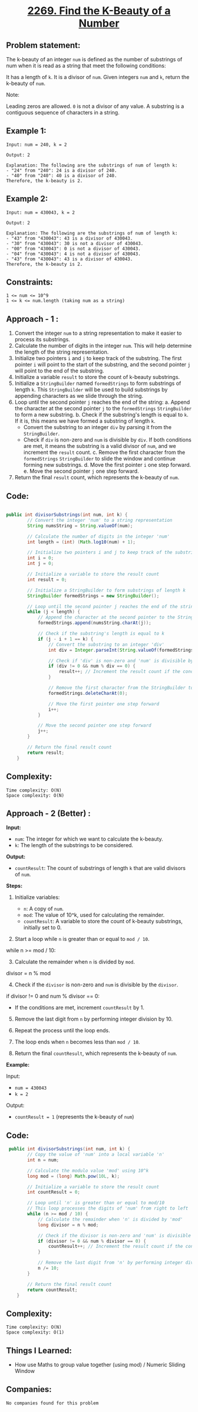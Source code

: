 <h1 align="center"><a href="https://leetcode.com/problems/find-the-k-beauty-of-a-number/description/" target="_blank">2269. Find the K-Beauty of a Number</a></h1>

## Problem statement:

The k-beauty of an integer `num` is defined as the number of substrings of num when it is read as a string that meet the following conditions:

It has a length of `k`.
It is a divisor of `num`.
Given integers `num` and `k`, return the k-beauty of `num`.

Note:

Leading zeros are allowed.
`0` is not a divisor of any value.
A substring is a contiguous sequence of characters in a string.


## Example 1:

```
Input: num = 240, k = 2

Output: 2

Explanation: The following are the substrings of num of length k:
- "24" from "240": 24 is a divisor of 240.
- "40" from "240": 40 is a divisor of 240.
Therefore, the k-beauty is 2.
```

## Example 2:

```
Input: num = 430043, k = 2

Output: 2

Explanation: The following are the substrings of num of length k:
- "43" from "430043": 43 is a divisor of 430043.
- "30" from "430043": 30 is not a divisor of 430043.
- "00" from "430043": 0 is not a divisor of 430043.
- "04" from "430043": 4 is not a divisor of 430043.
- "43" from "430043": 43 is a divisor of 430043.
Therefore, the k-beauty is 2.
```




## Constraints:

```
1 <= num <= 10^9
1 <= k <= num.length (taking num as a string)
```


 

## Approach - 1 :

1. Convert the integer `num` to a string representation to make it easier to process its substrings.
2. Calculate the number of digits in the integer `num`. This will help determine the length of the string representation.
3. Initialize two pointers `i` and `j` to keep track of the substring. The first pointer `i` will point to the start of the substring, and the second pointer `j` will point to the end of the substring.
4. Initialize a variable `result` to store the count of k-beauty substrings.
5. Initialize a `StringBuilder` named `formedStrings` to form substrings of length `k`. This `StringBuilder` will be used to build substrings by appending characters as we slide through the string.
6. Loop until the second pointer `j` reaches the end of the string:
   a. Append the character at the second pointer `j` to the `formedStrings` `StringBuilder` to form a new substring.
   b. Check if the substring's length is equal to `k`. If it is, this means we have formed a substring of length `k`.
      - Convert the substring to an integer `div` by parsing it from the `StringBuilder`.
      - Check if `div` is non-zero and `num` is divisible by `div`. If both conditions are met, it means the substring is a valid divisor of `num`, and we increment the `result` count.
   c. Remove the first character from the `formedStrings` `StringBuilder` to slide the window and continue forming new substrings.
   d. Move the first pointer `i` one step forward.
   e. Move the second pointer `j` one step forward.
7. Return the final `result` count, which represents the k-beauty of `num`.




## Code: 

```java

public int divisorSubstrings(int num, int k) {
        // Convert the integer 'num' to a string representation
        String numsString = String.valueOf(num);

        // Calculate the number of digits in the integer 'num'
        int length = (int) (Math.log10(num) + 1);

        // Initialize two pointers i and j to keep track of the substring
        int i = 0;
        int j = 0;

        // Initialize a variable to store the result count
        int result = 0;

        // Initialize a StringBuilder to form substrings of length k
        StringBuilder formedStrings = new StringBuilder();

        // Loop until the second pointer j reaches the end of the string
        while (j < length) {
            // Append the character at the second pointer to the StringBuilder
            formedStrings.append(numsString.charAt(j));

            // Check if the substring's length is equal to k
            if (j - i + 1 == k) {
                // Convert the substring to an integer 'div'
                int div = Integer.parseInt(String.valueOf(formedStrings));

                // Check if 'div' is non-zero and 'num' is divisible by 'div'
                if (div != 0 && num % div == 0) {
                    result++; // Increment the result count if the conditions are met
                }

                // Remove the first character from the StringBuilder to slide the window
                formedStrings.deleteCharAt(0);

                // Move the first pointer one step forward
                i++;
            }

            // Move the second pointer one step forward
            j++;
        }

        // Return the final result count
        return result;
    }

```







## Complexity:

```
Time complexity: O(N)
Space complexity: O(N)
```









## Approach - 2 (Better) :

**Input:**
- `num`: The integer for which we want to calculate the k-beauty.
- `k`: The length of the substrings to be considered.

**Output:**
- `countResult`: The count of substrings of length `k` that are valid divisors of `num`.

**Steps:**

1. Initialize variables:
   - `n`: A copy of `num`.
   - `mod`: The value of 10^k, used for calculating the remainder.
   - `countResult`: A variable to store the count of k-beauty substrings, initially set to 0.

2. Start a loop while `n` is greater than or equal to `mod / 10`.

while n >= mod / 10:


3. Calculate the remainder when `n` is divided by `mod`.


divisor = n % mod


4. Check if the `divisor` is non-zero and `num` is divisible by the `divisor`.

if divisor != 0 and num % divisor == 0:

- If the conditions are met, increment `countResult` by 1.

5. Remove the last digit from `n` by performing integer division by 10.



6. Repeat the process until the loop ends.

7. The loop ends when `n` becomes less than `mod / 10`.

8. Return the final `countResult`, which represents the k-beauty of `num`.

**Example:**

Input:
- `num = 430043`
- `k = 2`

Output:
- `countResult = 1` (represents the k-beauty of `num`)













## Code: 

```java
 public int divisorSubstrings(int num, int k) {
        // Copy the value of 'num' into a local variable 'n'
        int n = num;

        // Calculate the modulo value 'mod' using 10^k
        long mod = (long) Math.pow(10L, k);

        // Initialize a variable to store the result count
        int countResult = 0;

        // Loop until 'n' is greater than or equal to mod/10
        // This loop processes the digits of 'num' from right to left
        while (n >= mod / 10) {
            // Calculate the remainder when 'n' is divided by 'mod'
            long divisor = n % mod;

            // Check if the divisor is non-zero and 'num' is divisible by 'divisor'
            if (divisor != 0 && num % divisor == 0) {
                countResult++; // Increment the result count if the conditions are met
            }

            // Remove the last digit from 'n' by performing integer division by 10
            n /= 10;
        }

        // Return the final result count
        return countResult;
    }
```







## Complexity:

```
Time complexity: O(N)
Space complexity: O(1)
```




## Things I Learned:

- How use Maths to group value together (using mod) / Numeric Sliding Window
  


## Companies:

```
No companies found for this problem

```





